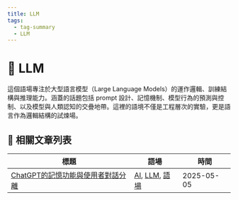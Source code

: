 ```yaml
---
title: LLM
tags:
  - tag-summary
  - LLM
---
```


# 🤖 LLM

這個語場專注於大型語言模型（Large Language Models）的運作邏輯、訓練結構與推理能力。涵蓋的話題包括 prompt 設計、記憶機制、模型行為的預測與控制、以及模型與人類認知的交疊地帶。這裡的語境不僅是工程層次的實驗，更是語言作為邏輯結構的試煉場。

## 📑 相關文章列表

| 標題 | 語場 | 時間 |
|------|------------|--------|
| [ChatGPT的記憶功能與使用者對話分離](/conversation/ChatGPT的記憶功能與使用者對話分離.md) | [AI](/tags/AI.md), [LLM](/tags/LLM.md), [語場](/tags/語場.md) | 2025-05-05 |